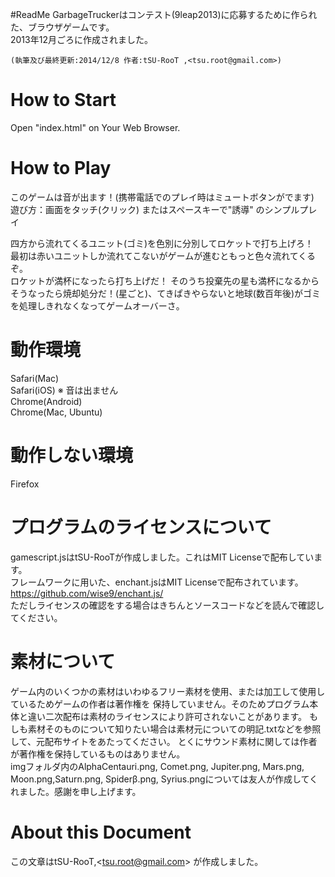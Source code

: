#ReadMe
GarbageTruckerはコンテスト(9leap2013)に応募するために作られた、ブラウザゲームです。  
2013年12月ごろに作成されました。  
````
(執筆及び最終更新:2014/12/8 作者:tSU-RooT ,<tsu.root@gmail.com>)  
````  
# How to Start
Open "index.html" on Your Web Browser.
# How to Play  
このゲームは音が出ます！(携帯電話でのプレイ時はミュートボタンがでます)  
遊び方：画面をタッチ(クリック) またはスペースキーで"誘導" のシンプルプレイ  

四方から流れてくるユニット(ゴミ)を色別に分別してロケットで打ち上げろ！  
最初は赤いユニットしか流れてこないがゲームが進むともっと色々流れてくるぞ。  
ロケットが満杯になったら打ち上げだ！ そのうち投棄先の星も満杯になるから  
そうなったら焼却処分だ！(星ごと)、てきぱきやらないと地球(数百年後)がゴミを処理しきれなくなってゲームオーバーさ。  

# 動作環境
Safari(Mac)  
Safari(iOS) ※ 音は出ません  
Chrome(Android)  
Chrome(Mac, Ubuntu)
# 動作しない環境
Firefox  

# プログラムのライセンスについて
gamescript.jsはtSU-RooTが作成しました。これはMIT Licenseで配布しています。  
フレームワークに用いた、enchant.jsはMIT Licenseで配布されています。
https://github.com/wise9/enchant.js/  
ただしライセンスの確認をする場合はきちんとソースコードなどを読んで確認してください。

# 素材について
ゲーム内のいくつかの素材はいわゆるフリー素材を使用、または加工して使用しているためゲームの作者は著作権を
保持していません。そのためプログラム本体と違い二次配布は素材のライセンスにより許可されないことがあります。
もしも素材そのものについて知りたい場合は素材元についての明記.txtなどを参照して、元配布サイトをあたってください。
とくにサウンド素材に関しては作者が著作権を保持しているものはありません。  
imgフォルダ内のAlphaCentauri.png, Comet.png, Jupiter.png, Mars.png, Moon.png,Saturn.png, Spiderβ.png, Syrius.pngについては友人が作成してくれました。感謝を申し上げます。
# About this Document

この文章はtSU-RooT,<<tsu.root@gmail.com>> が作成しました。
